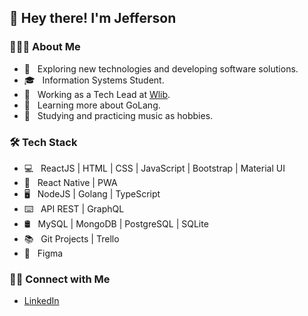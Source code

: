 <h2>👋 Hey there! I'm Jefferson</h2>

<h3>👨🏻‍💻 About Me</h3>

- 🤔 &nbsp; Exploring new technologies and developing software solutions.
- 🎓 &nbsp; Information Systems Student.
- 💼 &nbsp; Working as a Tech Lead at [Wlib](https://www.wlib.com.br/).
- 🌱 &nbsp; Learning more about GoLang.
- 🎸 &nbsp; Studying and practicing music as hobbies.

<h3>🛠 Tech Stack</h3>

- 💻 &nbsp; ReactJS | HTML | CSS | JavaScript | Bootstrap | Material UI
- 📱  &nbsp; React Native | PWA
- 🖥  &nbsp; NodeJS | Golang | TypeScript
- ⌨️ &nbsp; API REST | GraphQL
- 🛢 &nbsp; MySQL | MongoDB | PostgreSQL | SQLite
- 📚 &nbsp; Git Projects | Trello
- 📝 &nbsp; Figma

<h3> 🤝🏻 Connect with Me </h3>

* [LinkedIn](https://www.linkedin.com/in/jefferson-patr%C3%ADcio-03a17b180/)
